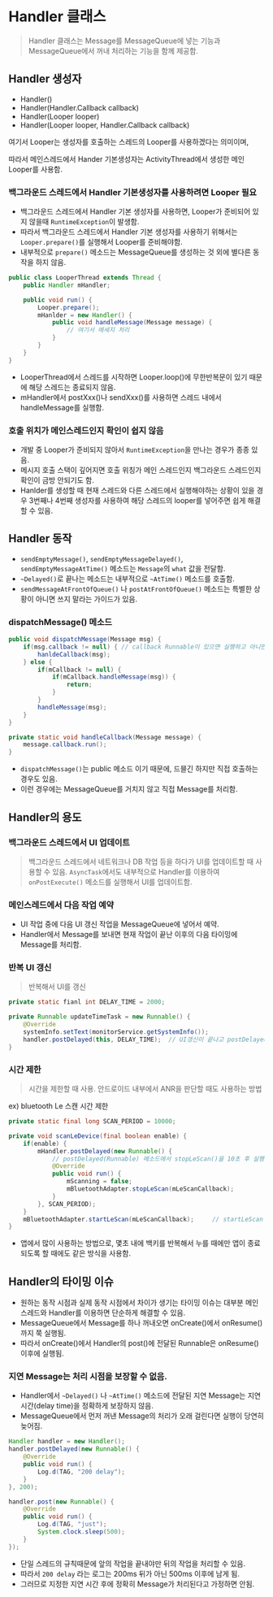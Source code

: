 # Handler 클래스

> Handler 클래스는 Message를 MessageQueue에 넣는 기능과 MessageQueue에서 꺼내 처리하는 기능을 함께 제공함.

## Handler 생성자

* Handler()
* Handler(Handler.Callback callback)
* Handler(Looper looper)
* Handler(Looper looper, Handler.Callback callback)

여기서 Looper는 생성자를 호출하는 스레드의 Looper를 사용하겠다는 의미이며,

따라서 메인스레드에서 Hander 기본생성자는 ActivityThread에서 생성한 메인 Looper를 사용함.

### 백그라운드 스레드에서 Handler 기본생성자를 사용하려면 Looper 필요
* 백그라운드 스레드에서 Handler 기본 생성자를 사용하면, Looper가 준비되어 있지 않을때 `RuntimeException`이 발생함.
* 따라서 백그라운드 스레드에서 Handler 기본 생성자를 사용하기 위해서는 `Looper.prepare()`를 실행해서 Looper를 준비해야함.
* 내부적으로 `prepare()` 메소드는 MessageQueue를 생성하는 것 외에 별다른 동작을 하지 않음.

```java
public class LooperThread extends Thread {
    public Handler mHandler;

    public void run() {
        Looper.prepare();
        mHanlder = new Handler() {
            public void handleMessage(Message message) {
                // 여기서 메세지 처리
            }
        }
    }
}
```

* LooperThread에서 스레드를 시작하면 Looper.loop()에 무한반복문이 있기 때문에 해당 스레드는 종료되지 않음.
* mHandler에서 postXxx()나 sendXxx()를 사용하면 스레드 내에서 handleMessage를 실행함. 


### 호출 위치가 메인스레드인지 확인이 쉽지 않음

* 개발 중 Looper가 준비되지 않아서 `RuntimeException`을 만나는 경우가 종종 있음.
* 메시지 호출 스택이 깊어지면 호출 위칭가 메인 스레드인지 백그라운드 스레드인지 확인이 금방 안되기도 함.
* Hanlder를 생성할 때 현재 스레드와 다른 스레드에서 실행해야하는 상황이 있을 경우 3번째나 4번째 생성자를 사용하여 해당 스레드의 looper를 넣어주면 쉽게 해결 할 수 있음.

## Handler 동작
* `sendEmptyMessage()`, `sendEmptyMessageDelayed()`, `sendEmptyMessageAtTime()` 메소드는 `Message`의 `what` 값을 전달함.
* `~Delayed()`로 끝나는 메소드는 내부적으로 `~AtTime()` 메소드를 호출함.
* `sendMessageAtFrontOfQueue()` 나 `postAtFrontOfQueue()` 메소드는 특별한 상황이 아니면 쓰지 말라는 가이드가 있음. 

### dispatchMessage() 메소드

```java
public void dispatchMessage(Message msg) {
    if(msg.callback != null) { // callback Runnable이 있으면 실행하고 아니면 handleMessage()를 호출
        hanldeCallback(msg);
    } else {
        if(mCallback != null) {
            if(mCallback.handleMessage(msg)) {
                return;
            }
        }
        handleMessage(msg);
    }
}

private static void handleCallback(Message message) {
    message.callback.run();
}
```

* `dispatchMessage()`는 public 메소드 이기 때문에, 드믈긴 하지만 직접 호출하는 경우도 있음.
* 이런 경우에는 MessageQueue를 거치지 않고 직접 Message를 처리함.

## Handler의 용도

### 백그라운드 스레드에서 UI 업데이트
> 백그라운드 스레드에서 네트워크나 DB 작업 등을 하다가 UI를 업데이트할 때 사용할 수 있음. `AsyncTask`에서도 내부적으로  Handler를 이용하여 `onPostExecute()` 메소드를 실행해서 UI를 업데이트함.

### 메인스레드에서 다음 작업 예약 
* UI 작업 중에 다음 UI 갱신 작업을 MessageQueue에 넣어서 예약.
* Handler에서 Message를 보내면 현재 작업이 끝난 이후의 다음 타이밍에 Message를 처리함.

### 반복 UI 갱신
> 반복해서 UI를 갱신

```java
private static fianl int DELAY_TIME = 2000;

private Runnable updateTimeTask = new Runnable() {
    @Override
    systemInfo.setText(monitorService.getSystemInfo());
    handler.postDelayed(this, DELAY_TIME);  // UI갱신이 끝나고 postDelayed() 에서 Runnable 자체를 전달하여 계속 반복
}
```

### 시간 제한
> 시간을 제한할 때 사용. 안드로이드 내부에서 ANR을 판단할 때도 사용하는 방법


ex) bluetooth Le 스캔 시간 제한


```java
private static final long SCAN_PERIOD = 10000;

private void scanLeDevice(final boolean enable) {
    if(enable) {
        mHandler.postDelayed(new Runnable() {   
            // postDelayed(Runnable) 메소드에서 stopLeScan()을 10초 후 실행하도록 Runnable Message를 전달함.
            @Override
            public void run() {
                mScanning = false;
                mBluetoothAdapter.stopLeScan(mLeScanCallback);
            }
        }, SCAN_PERIOD);
    }
    mBluetoothAdapter.startLeScan(mLeScanCallback);     // startLeScan 실행
}
```

* 앱에서 많이 사용하는 방법으로,  몇초 내에 백키를 반복해서 누를 때에만 앱이 종료되도록 할 때에도 같은 방식을 사용함.

## Handler의 타이밍 이슈
* 원하는 동작 시점과 실제 동작 시점에서 차이가 생기는 타이밍 이슈는 대부분 메인스레드와 Handler를 이용하면 단순하게 해결할 수 있음.
* MessageQueue에서 Message를 하나 꺼내오면 onCreate()에서 onResume() 까지 쭉 실행됨.
* 따라서 onCreate()에서 Handler의 post()에 전달된 Runnable은 onResume() 이후에 실행됨.

### 지연 Message는 처리 시점을 보장할 수 없음.

* Handler에서 `~Delayed()` 나 `~AtTime()` 메소드에 전달된 지연 Message는 지연 시간(delay time)을 정확하게 보장하지 않음.
* MessageQueue에서 먼저 꺼낸 Message의 처리가 오래 걸린다면 실행이 당연히 늦어짐.

```java
Handler handler = new Handler();
handler.postDelayed(new Runnable() {
    @Override
    public void run() {
        Log.d(TAG, "200 delay");
    }
}, 200);

handler.post(new Runnable() {
    @Override
    public void run() {
        Log.d(TAG, "just");
        System.clock.sleep(500);
    }
});
```

* 단일 스레드의 규칙때문에 앞의 작업을 끝내야만 뒤의 작업을 처리할 수 있음.
* 따라서 `200 delay` 라는 로그는 200ms 뒤가 아닌 500ms 이후에 남게 됨.
* 그러므로 지정한 지연 시간 후에 정확히 Message가 처리된다고 가정하면 안됨.